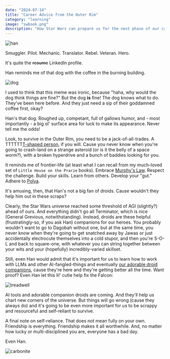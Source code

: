 ```yaml
---
date: "2024-07-14"
title: "Career Advice from the Outer Rim"
category: "learning"
image: "swbook.png"
description: "How Star Wars can prepare us for the next phase of our careers"
---
```


![han](/img/outer-rim/han.jpg)

Smuggler. Pilot. Mechanic. Translator. Rebel. Veteran. Hero.

It's quite the ~~resume~~ LinkedIn profile.

Han reminds me of that dog with the coffee in the burning building.

![dog](/img/outer-rim/dog.png)

I used to think that this meme was ironic, because "haha, why would the dog think things are fine?" But the dog **is** fine! The dog knows what to do. They've been here before. And they just need a sip of their goddamned coffee first, okay?

Han's that dog. Roughed up, competant, full of gallows humor, and - most importantly - a big ol' surface area for luck to make its appearance. Never tell me the odds!

Look, to survive in the Outer Rim, you need to be a jack-of-all-trades. A TTTTTT[T-shaped person](https://en.wikipedia.org/wiki/T-shaped_skills), if you will. Cause you never know when you're going to crash-land on a strange asteroid (or is it the belly of a space worm?), with a broken hyperdrive and a bunch of baddies looking for you.

It reminds me of frontier-life (at least what I can recall from my much-loved set of `Little House on the Prarie` books). Embrace [Murphy's Law](https://en.wikipedia.org/wiki/Murphy%27s_law). Respect the challenge. Build your skills. Learn from others. Develop your "gut." Adhere to [Polya](https://en.wikipedia.org/wiki/How_to_Solve_It).

It's amusing, then, that Han's not a big fan of droids. Cause wouldn't they help him out in these scraps?

Clearly, the Star Wars universe reached some threshold of AGI (slightly?) ahead of ours. And everything didn't go all Terminator, which is nice (General Grevious, notwithstanding). Instead, droids are these helpful (frustratingly-so, if you ask Han) companions for our heroes. You probably wouldn't want to go to Dagobah without one, but at the same time, you never know when they're going to get snatched away by Jawas or just accidentally electrocute themselves into a cold stupor, and then you're S-O-L and back to square-one, with whatever you can string together between your wits and your (hopefully) incredibly-varied skillset.

Still, even Han would admit that it's important for us to learn how to work with LLMs and other AI-fangled-things and eventually [our adorable droid companions](/robots-i-love), cause they're here and they're getting better all the time. Want proof? Even Han let this lil' cutie help fix the Falcon:

![treadwell](/img/outer-rim/treadwell.png)

AI tools and adorable companion droids are coming. And they'll help us chart new corners of the universe. But things will go wrong (cause they always do) and it's going to be even more important for us to be scrappy and resourceful and self-reliant to survive.

A final note on self-reliance. That does not mean fully on your own. Friendship is everything. Friendship makes it all worthwhile. And, no matter how lucky or multi-disciplined you are, everyone has a bad day.

Even Han.

![carbonite](/img/outer-rim/carbonite.jpg)
